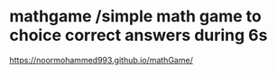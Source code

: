 # mathgame /simple math game to choice correct answers during 6s
https://noormohammed993.github.io/mathGame/
